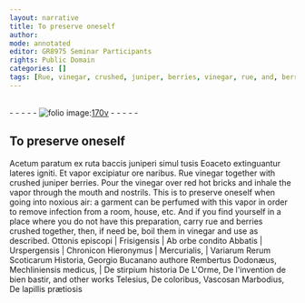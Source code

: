 ```yaml
---
layout: narrative
title: To preserve oneself
author:
mode: annotated
editor: GR8975 Seminar Participants
rights: Public Domain
categories: []
tags: [Rue, vinegar, crushed, juniper, berries, vinegar, rue, and, berries, crushed, together, vinegar]
---
```


 <br/>- - - - - <a href="http://gallica.bnf.fr/ark:/12148/btv1b10500001g/f346.item"><img src="../assets/photo-icon.png" alt="folio image: " style="display:inline-block; margin-bottom:-3px;"/>170v</a> - - - - - <br/> 
## To preserve oneself

 
<span class="foreign">Acetum paratum ex ruta baccis juniperi simul tusis Eoaceto extinguantur lateres igniti. Et vapor excipiatur ore naribus.</span> <span class="material">Rue vinegar</span> together with <span class="material">crushed juniper berries</span>. Pour the <span class="material">vinegar</span> over <span class="tool">red hot bricks</span> and inhale the vapor through the mouth and nostrils. This is to preserve oneself when going into noxious air: a garment can be perfumed with this vapor in order to remove infection from a room, house, etc. And if you find yourself in a place where you do not have this preparation, carry <span class="material">rue and berries crushed together</span>, then, if need be, boil them in <span class="material">vinegar</span> and use as described.
  <span class="foreign"> Ottonis episcopi | Frisigensis | Ab orbe condito Abbatis | Urspergensis | Chronicon Hieronymus | Mercurialis, | Variarum Rerum Scoticarum Historia, Georgio Bucanano authore Rembertus Dodonæus, Mechliniensis medicus, | De stirpium historia De L'Orme, De l'invention de bien bastir, and other works Telesius, De coloribus, Vascosan Marbodius, De lapillis prætiosis </span>  